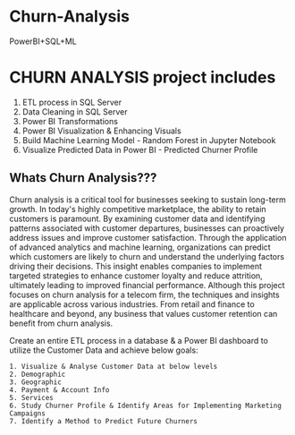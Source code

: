 # Churn-Analysis
PowerBI+SQL+ML


# CHURN ANALYSIS project includes
1. ETL process in SQL Server
2. Data Cleaning in SQL Server
3. Power BI Transformations
4. Power BI Visualization & Enhancing Visuals
5. Build Machine Learning Model - Random Forest in Jupyter Notebook
6. Visualize Predicted Data in Power BI - Predicted Churner Profile

## Whats Churn Analysis???
Churn analysis is a critical tool for businesses seeking to sustain long-term growth. In today's highly competitive marketplace, the ability to retain customers is paramount. By examining customer data and identifying patterns associated with customer departures, businesses can proactively address issues and improve customer satisfaction. Through the application of advanced analytics and machine learning, organizations can predict which customers are likely to churn and understand the underlying factors driving their decisions. This insight enables companies to implement targeted strategies to enhance customer loyalty and reduce attrition, ultimately leading to improved financial performance.
Although this project focuses on churn analysis for a telecom firm, the techniques and insights are applicable across various industries. From retail and finance to healthcare and beyond, any business that values customer retention can benefit from churn analysis.

Create an entire ETL process in a database & a Power BI dashboard to utilize the Customer Data and achieve below goals:

    1. Visualize & Analyse Customer Data at below levels
    2. Demographic
    3. Geographic
    4. Payment & Account Info
    5. Services
    6. Study Churner Profile & Identify Areas for Implementing Marketing Campaigns
    7. Identify a Method to Predict Future Churners


    
